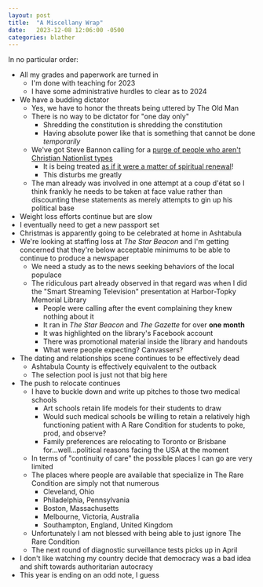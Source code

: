 ```yaml
---
layout: post
title:  "A Miscellany Wrap"
date:   2023-12-08 12:06:00 -0500
categories: blather
---
```

In no particular order:

+ All my grades and paperwork are turned in
  + I'm done with teaching for 2023
  + I have some administrative hurdles to clear as to 2024
+ We have a budding dictator
  + Yes, we have to honor the threats being uttered by The Old Man
  + There is no way to be dictator for "one day only"
    + Shredding the constitution is shredding the constitution
    + Having absolute power like that is something that cannot be done *temporarily*
  + We've got Steve Bannon calling for a [purge of people who aren't Christian Nationlist types](https://www.msn.com/en-us/news/opinion/steve-bannon-non-christian-nationalists-all-have-to-be-purged-in-trumps-second-term/ar-AA1kZkoL)
    + It is being treated [as if it were a matter of spiritual renewal](https://www.msn.com/en-us/news/world/steve-bannon-calls-for-his-enemies-to-be-purged/ar-AA1l5MAx)!
    + This disturbs me greatly
  + The man already was involved in one attempt at a coup d'état so I think frankly he needs to be taken at face value rather than discounting these statements as merely attempts to gin up his political base
+ Weight loss efforts continue but are slow
+ I eventually need to get a new passport set
+ Christmas is apparently going to be celebrated at home in Ashtabula
+ We're looking at staffing loss at *The Star Beacon* and I'm getting concerned that they're below acceptable minimums to be able to continue to produce a newspaper
  + We need a study as to the news seeking behaviors of the local populace
  + The ridiculous part already observed in that regard was when I did the "Smart Streaming Television" presentation at Harbor-Topky Memorial Library
    + People were calling after the event complaining they knew nothing about it
    + It ran in *The Star Beacon* and *The Gazette* for over **one month**
    + It was highlighted on the library's Facebook account
    + There was promotional material inside the library and handouts
    + What were people expecting?  Canvassers?
+ The dating and relationships scene continues to be effectively dead
  + Ashtabula County is effectively equivalent to the outback
  + The selection pool is just not that big here
+ The push to relocate continues
  + I have to buckle down and write up pitches to those two medical schools
    + Art schools retain life models for their students to draw
    + Would such medical schools be willing to retain a relatively high functioning patient with A Rare Condition for students to poke, prod, and observe?
    + Family preferences are relocating to Toronto or Brisbane for...well...political reasons facing the USA at the moment
  + In terms of "continuity of care" the possible places I can go are very limited
  + The places where people are available that specialize in The Rare Condition are simply not that numerous
    + Cleveland, Ohio
    + Philadelphia, Pennsylvania
    + Boston, Massachusetts
    + Melbourne, Victoria, Australia
    + Southampton, England, United Kingdom
  + Unfortunately I am not blessed with being able to just ignore The Rare Condition
  + The next round of diagnostic surveillance tests picks up in April
+ I don't like watching my country decide that democracy was a bad idea and shift towards authoritarian autocracy
+ This year is ending on an odd note, I guess
